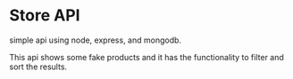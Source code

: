 # Store API
simple api using node, express, and mongodb.

This api shows some fake products and it has the functionality to filter and sort the results.
